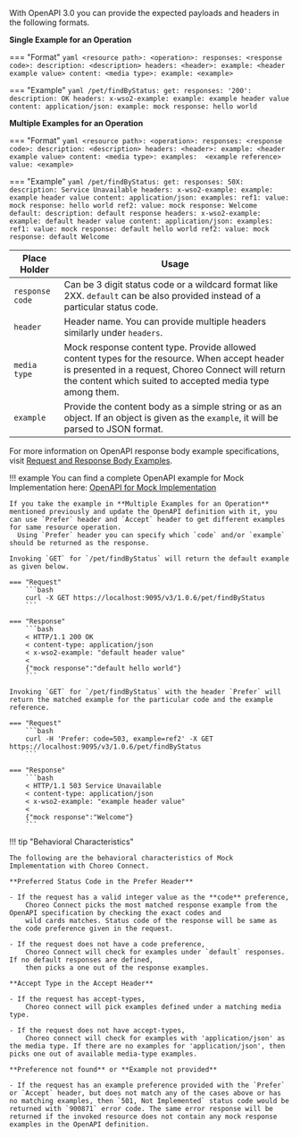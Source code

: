 With OpenAPI 3.0 you can provide the expected payloads and headers in the following formats. 

  **Single Example for an Operation**

=== "Format"
    ```yaml
    <resource path>:
      <operation>:
        responses:
          <response code>:
            description: <description>
            headers:
              <header>:
                example: <header example value>
            content:
              <media type>:
                example: <example>
    ```

=== "Example"
    ```yaml
    /pet/findByStatus:
      get:
        responses:
          '200':
            description: OK
            headers:
              x-wso2-example:
                example: example header value
            content:
              application/json:
                example:
                  mock response: hello world
    ```

  **Multiple Examples for an Operation**

=== "Format"
    ```yaml
    <resource path>:
      <operation>:
        responses:
          <response code>:
            description: <description>
            headers:
              <header>:
                example: <header example value>
            content:
              <media type>:
                examples: 
                  <example reference>
                    value: <example>
    ```

=== "Example"
    ```yaml
    /pet/findByStatus:
      get:
        responses:
          50X:
            description: Service Unavailable
            headers:
              x-wso2-example:
                example: example header value
            content:
              application/json:
                examples:
                  ref1:
                    value:
                      mock response: hello world
                  ref2:
                    value:
                      mock response: Welcome
          default:
            description: default response
            headers:
              x-wso2-example:
                example: default header value
            content:
              application/json:
                examples:
                  ref1:
                    value:
                      mock response: default hello world
                  ref2:
                    value:
                      mock response: default Welcome
    ```

  | **Place Holder** | **Usage** |
  |-----------------|--------------------|
  | `response code` | Can be 3 digit status code or a wildcard format like 2XX. `default` can be also provided instead of a particular status code. |   
  | `header` | Header name. You can provide multiple headers similarly under `headers`. |   
  | `media type` | Mock response content type. Provide allowed content types for the resource. When accept header is presented in a request, Choreo Connect will return the content which suited to accepted media type among them. |   
  | `example` | Provide the content body as a simple string or as an object. If an object is given as the `example`, it will be parsed to JSON format. |   

  <!-- TODO(amali): add examples in swagger 2.0-->

  For more information on OpenAPI response body example specifications, visit [Request and Response Body Examples](https://swagger.io/docs/specification/adding-examples/).

!!! example
    You can find a complete OpenAPI example for Mock Implementation here: [OpenAPI for Mock Implementation](https://github.com/wso2/product-microgateway/blob/main/samples/openAPI-definitions/mock-impl-sample.yaml)

    If you take the example in **Multiple Examples for an Operation** mentioned previously and update the OpenAPI definition with it, you can use `Prefer` header and `Accept` header to get different examples for same resource operation.
      Using `Prefer` header you can specify which `code` and/or `example` should be returned as the response.

    Invoking `GET` for `/pet/findByStatus` will return the default example as given below.

    === "Request"
        ```bash
        curl -X GET https://localhost:9095/v3/1.0.6/pet/findByStatus
        ```

    === "Response"
        ```bash
        < HTTP/1.1 200 OK
        < content-type: application/json
        < x-wso2-example: "default header value"
        < 
        {"mock response":"default hello world"}
        ```

    Invoking `GET` for `/pet/findByStatus` with the header `Prefer` will return the matched example for the particular code and the example reference.

    === "Request"
        ```bash
        curl -H 'Prefer: code=503, example=ref2' -X GET https://localhost:9095/v3/1.0.6/pet/findByStatus
        ```

    === "Response"
        ```bash
        < HTTP/1.1 503 Service Unavailable
        < content-type: application/json
        < x-wso2-example: "example header value"
        < 
        {"mock response":"Welcome"}
        ```

  <!-- TODO(amali): add more examples-->

!!! tip "Behavioral Characteristics"

    The following are the behavioral characteristics of Mock Implementation with Choreo Connect.

    **Preferred Status Code in the Prefer Header**   

    - If the request has a valid integer value as the **code** preference, 
        Choreo Connect picks the most matched response example from the OpenAPI specification by checking the exact codes and
        wild cards matches. Status code of the response will be same as the code preference given in the request. 
          
    - If the request does not have a code preference,
        Choreo Connect will check for examples under `default` responses. If no default responses are defined, 
        then picks a one out of the response examples. 
          
    **Accept Type in the Accept Header** 
          
    - If the request has accept-types,
        Choreo connect will pick examples defined under a matching media type. 
          
    - If the request does not have accept-types, 
        Choreo connect will check for examples with 'application/json' as the media type. If there are no examples for 'application/json', then picks one out of available media-type examples.

    **Preference not found** or **Example not provided**
            
    - If the request has an example preference provided with the `Prefer` or `Accept` header, but does not match any of the cases above or has no matching examples, then `501, Not Implemented` status code would be returned with `900871` error code. The same error response will be returned if the invoked resource does not contain any mock response examples in the OpenAPI definition.

